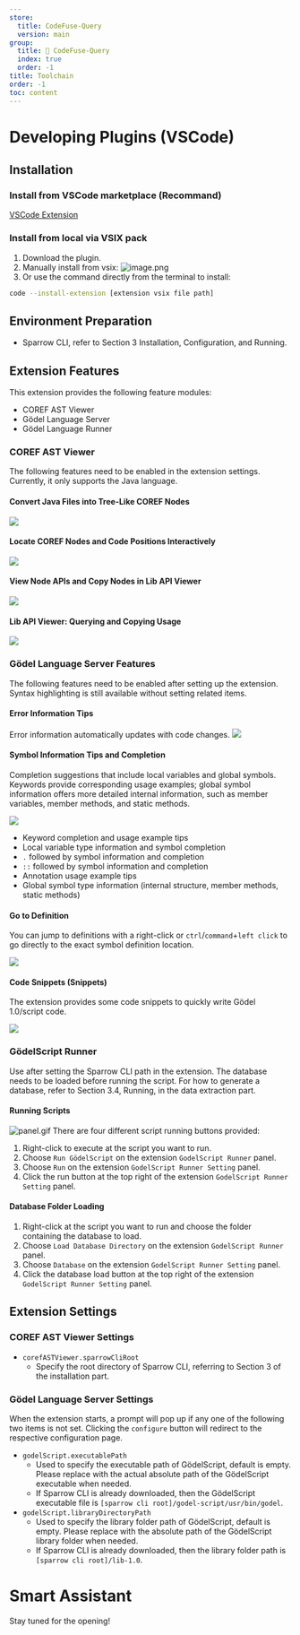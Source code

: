 ```yaml
---
store:
  title: CodeFuse-Query
  version: main
group:
  title: 🌱 CodeFuse-Query
  index: true
  order: -1
title: Toolchain
order: -1
toc: content
---
```


# Developing Plugins (VSCode)
## Installation
### Install from VSCode marketplace (Recommand)
[VSCode Extension](https://marketplace.visualstudio.com/items?itemName=CodeFuse-Query.codefuse-query-extension)
### Install from local via VSIX pack
1. Download the plugin.
2. Manually install from vsix:
![image.png](/images/codefuse-query/toolchain01.png)
3. Or use the command directly from the terminal to install:
```bash
code --install-extension [extension vsix file path]
```

## Environment Preparation

- Sparrow CLI, refer to Section 3 Installation, Configuration, and Running.
## Extension Features
This extension provides the following feature modules:

- COREF AST Viewer
- Gödel Language Server
- Gödel Language Runner
### COREF AST Viewer
The following features need to be enabled in the extension settings. Currently, it only supports the Java language.
#### Convert Java Files into Tree-Like COREF Nodes
![](/images/codefuse-query/toolchain02.gif)
#### Locate COREF Nodes and Code Positions Interactively
![](/images/codefuse-query/toolchain03.gif)
#### View Node APIs and Copy Nodes in Lib API Viewer
![](/images/codefuse-query/toolchain04.gif)
#### Lib API Viewer: Querying and Copying Usage
![](/images/codefuse-query/toolchain05.gif)
### Gödel Language Server Features
The following features need to be enabled after setting up the extension. Syntax highlighting is still available without setting related items.
#### Error Information Tips
Error information automatically updates with code changes.
![](/images/codefuse-query/toolchain06.gif)
#### Symbol Information Tips and Completion
Completion suggestions that include local variables and global symbols. Keywords provide corresponding usage examples; global symbol information offers more detailed internal information, such as member variables, member methods, and static methods.

![](/images/codefuse-query/toolchain07.gif)

- Keyword completion and usage example tips
- Local variable type information and symbol completion
- `.` followed by symbol information and completion
- `::` followed by symbol information and completion
- Annotation usage example tips
- Global symbol type information (internal structure, member methods, static methods)
#### Go to Definition
You can jump to definitions with a right-click or `ctrl`/`command`+`left click` to go directly to the exact symbol definition location.

![](/images/codefuse-query/toolchain08.gif)
#### Code Snippets (Snippets)
The extension provides some code snippets to quickly write Gödel 1.0/script code.

![](/images/codefuse-query/toolchain09.gif)
### GödelScript Runner
Use after setting the Sparrow CLI path in the extension. The database needs to be loaded before running the script. For how to generate a database, refer to Section 3.4, Running, in the data extraction part.
#### Running Scripts
![panel.gif](/images/codefuse-query/toolchain10.gif)
There are four different script running buttons provided:
1. Right-click to execute at the script you want to run.
2. Choose `Run GödelScript` on the extension `GodelScript Runner` panel.
3. Choose `Run` on the extension `GodelScript Runner Setting` panel.
4. Click the run button at the top right of the extension `GodelScript Runner Setting` panel.
#### Database Folder Loading
1. Right-click at the script you want to run and choose the folder containing the database to load.
2. Choose `Load Database Directory` on the extension `GodelScript Runner` panel.
3. Choose `Database` on the extension `GodelScript Runner Setting` panel.
4. Click the database load button at the top right of the extension `GodelScript Runner Setting` panel.
## Extension Settings
### COREF AST Viewer Settings

- `corefASTViewer.sparrowCliRoot`
  - Specify the root directory of Sparrow CLI, referring to Section 3 of the installation part.
### Gödel Language Server Settings
When the extension starts, a prompt will pop up if any one of the following two items is not set. Clicking the `configure` button will redirect to the respective configuration page.

- `godelScript.executablePath`
  - Used to specify the executable path of GödelScript, default is empty. Please replace with the actual absolute path of the GödelScript executable when needed.
  - If Sparrow CLI is already downloaded, then the GödelScript executable file is `[sparrow cli root]/godel-script/usr/bin/godel`.
- `godelScript.libraryDirectoryPath`
  - Used to specify the library folder path of GödelScript, default is empty. Please replace with the absolute path of the GödelScript library folder when needed.
  - If Sparrow CLI is already downloaded, then the library folder path is `[sparrow cli root]/lib-1.0`.

# Smart Assistant

Stay tuned for the opening!
